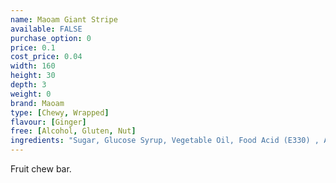 ```yaml
---
name: Maoam Giant Stripe
available: FALSE
purchase_option: 0
price: 0.1
cost_price: 0.04
width: 160
height: 30
depth: 3
weight: 0
brand: Maoam
type: [Chewy, Wrapped]
flavour: [Ginger]
free: [Alcohol, Gluten, Nut]
ingredients: "Sugar, Glucose Syrup, Vegetable Oil, Food Acid (E330) , Artificial Flavourings, Humectant (Sorbitol Syrup), Fruit Juice  3% From Concentrate, Strawberry, Celling Agent Gelatine, Citric Acid, Fruit and Plant Concentrates; Safflower, Sweet Potato, Carrot, Radish, Blackcurrant, Hibiscus, Flavourings, Invert Sugar Syrup"
---
```

Fruit chew bar.